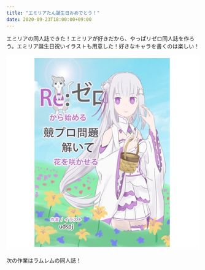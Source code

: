 ```yaml
---
title: "エミリアたん誕生日おめでとう！"
date: 2020-09-23T18:00:00+09:00
---
```


エミリアの同人誌できた！エミリアが好きだから、やっぱリゼロ同人誌を作ろう。エミリア誕生日祝いイラストも用意した！好きなキャラを書くのは楽しい！

![p1](/img/20200923/WechatIMG476.jpeg)

次の作業はラムレムの同人誌！